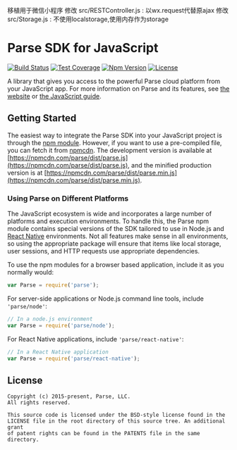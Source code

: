 移植用于微信小程序
修改 src/RESTController.js : 以wx.request代替原ajax
修改 src/Storage.js : 不使用localstorage,使用内存作为storage

# Parse SDK for JavaScript
[![Build Status][build-status-svg]][build-status-link]
[![Test Coverage][coverage-status-svg]][coverage-status-link]
[![Npm Version][npm-svg]][npm-link]
[![License][license-svg]][license-link]

A library that gives you access to the powerful Parse cloud platform from your JavaScript app. For more information on Parse and its features, see [the website](https://parse.com) or [the JavaScript guide](https://parseplatform.github.io/docs/js/guide/).

## Getting Started

The easiest way to integrate the Parse SDK into your JavaScript project is through the [npm module](https://npmjs.org/parse).
However, if you want to use a pre-compiled file, you can fetch it from [npmcdn](https://npmcdn.com). The development version is available at [https://npmcdn.com/parse/dist/parse.js](https://npmcdn.com/parse/dist/parse.js), and the minified production version is at [https://npmcdn.com/parse/dist/parse.min.js](https://npmcdn.com/parse/dist/parse.min.js).

### Using Parse on Different Platforms

The JavaScript ecosystem is wide and incorporates a large number of platforms and execution environments. To handle this, the Parse npm module contains special versions of the SDK tailored to use in Node.js and [React Native](https://facebook.github.io/react-native/) environments. Not all features make sense in all environments, so using the appropriate package will ensure that items like local storage, user sessions, and HTTP requests use appropriate dependencies.

To use the npm modules for a browser based application, include it as you normally would:

```js
var Parse = require('parse');
```

For server-side applications or Node.js command line tools, include `'parse/node'`:

```js
// In a node.js environment
var Parse = require('parse/node');
```

For React Native applications, include `'parse/react-native'`:
```js
// In a React Native application
var Parse = require('parse/react-native');
```

## License

```
Copyright (c) 2015-present, Parse, LLC.
All rights reserved.

This source code is licensed under the BSD-style license found in the
LICENSE file in the root directory of this source tree. An additional grant 
of patent rights can be found in the PATENTS file in the same directory.
```

 [build-status-svg]: https://travis-ci.org/ParsePlatform/Parse-SDK-JS.svg?branch=master
 [build-status-link]: https://travis-ci.org/ParsePlatform/Parse-SDK-JS
 [coverage-status-svg]: http://codecov.io/github/ParsePlatform/Parse-SDK-JS/coverage.svg?branch=master
 [coverage-status-link]: http://codecov.io/github/ParsePlatform/Parse-SDK-JS?branch=master
 [npm-svg]: https://badge.fury.io/js/parse.svg
 [npm-link]: https://npmjs.org/parse
 [license-svg]: https://img.shields.io/badge/license-BSD-lightgrey.svg
 [license-link]: https://github.com/ParsePlatform/Parse-SDK-JS/blob/master/LICENSE
